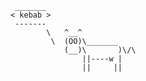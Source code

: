 <!--
**EMajesty/emajesty** is a ✨ _special_ ✨ repository because its `README.md` (this file) appears on your GitHub profile.

Here are some ideas to get you started:

- 🔭 I’m currently working on ...
- 🌱 I’m currently learning ...
- 👯 I’m looking to collaborate on ...
- 🤔 I’m looking for help with ...
- 💬 Ask me about ...
- 📫 How to reach me: ...
- 😄 Pronouns: ...
- ⚡ Fun fact: ...
-->
<!--
```
⠀⠀⠀⠀⠀⠀⠀⠀⠀⢀⣀⣠⣤⣤⣴⣦⣤⣤⣄⣀⠀⠀⠀⠀⠀⠀⠀⠀⠀⠀
⠀⠀⠀⠀⠀⠀⢀⣤⣾⣿⣿⣿⣿⠿⠿⠿⠿⣿⣿⣿⣿⣶⣤⡀⠀⠀⠀⠀⠀⠀
⠀⠀⠀⠀⣠⣾⣿⣿⡿⠛⠉⠀⠀⠀⠀⠀⠀⠀⠀⠉⠛⢿⣿⣿⣶⡀⠀⠀⠀⠀
⠀⠀⠀⣴⣿⣿⠟⠁⠀⠀⠀⣶⣶⣶⣶⡆⠀⠀⠀⠀⠀⠀⠈⠻⣿⣿⣦⠀⠀⠀
⠀⠀⣼⣿⣿⠋⠀⠀⠀⠀⠀⠛⠛⢻⣿⣿⡀⠀⠀⠀⠀⠀⠀⠀⠙⣿⣿⣧⠀⠀
⠀⢸⣿⣿⠃⠀⠀⠀⠀⠀⠀⠀⠀⢀⣿⣿⣷⠀⠀⠀⠀⠀⠀⠀⠀⠸⣿⣿⡇⠀
⠀⣿⣿⡿⠀⠀⠀⠀⠀⠀⠀⠀⢀⣾⣿⣿⣿⣇⠀⠀⠀⠀⠀⠀⠀⠀⣿⣿⣿⠀
⠀⣿⣿⡇⠀⠀⠀⠀⠀⠀⠀⢠⣿⣿⡟⢹⣿⣿⡆⠀⠀⠀⠀⠀⠀⠀⣹⣿⣿⠀
⠀⣿⣿⣷⠀⠀⠀⠀⠀⠀⣰⣿⣿⠏⠀⠀⢻⣿⣿⡄⠀⠀⠀⠀⠀⠀⣿⣿⡿⠀
⠀⢸⣿⣿⡆⠀⠀⠀⠀⣴⣿⡿⠃⠀⠀⠀⠈⢿⣿⣷⣤⣤⡆⠀⠀⣰⣿⣿⠇⠀
⠀⠀⢻⣿⣿⣄⠀⠀⠾⠿⠿⠁⠀⠀⠀⠀⠀⠘⣿⣿⡿⠿⠛⠀⣰⣿⣿⡟⠀⠀
⠀⠀⠀⠻⣿⣿⣧⣄⠀⠀⠀⠀⠀⠀⠀⠀⠀⠀⠀⠀⠀⠀⣠⣾⣿⣿⠏⠀⠀⠀
⠀⠀⠀⠀⠈⠻⣿⣿⣷⣤⣄⡀⠀⠀⠀⠀⠀⠀⢀⣠⣴⣾⣿⣿⠟⠁⠀⠀⠀⠀
⠀⠀⠀⠀⠀⠀⠈⠛⠿⣿⣿⣿⣿⣿⣶⣶⣿⣿⣿⣿⣿⠿⠋⠁⠀⠀⠀⠀⠀⠀
⠀⠀⠀⠀⠀⠀⠀⠀⠀⠀⠉⠉⠛⠛⠛⠛⠛⠛⠉⠉⠀⠀⠀⠀⠀⠀⠀⠀⠀⠀
```
-->
```
 _______
< kebab >
 -------
        \   ^__^
         \  (OO)\_______
            (__)\       )\/\
                ||----w |
                ||     ||
```
